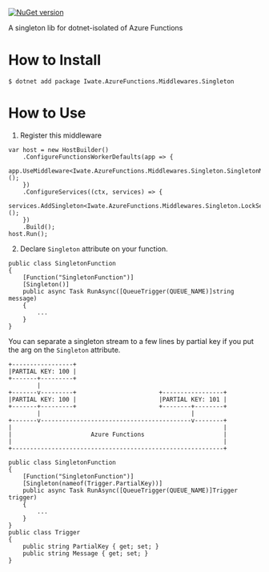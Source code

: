 [![NuGet version](https://badge.fury.io/nu/Iwate.AzureFunctions.Middlewares.Singleton.svg)](https://badge.fury.io/nu/Iwate.AzureFunctions.Middlewares.Singleton)

A singleton lib for dotnet-isolated of Azure Functions

# How to Install

```
$ dotnet add package Iwate.AzureFunctions.Middlewares.Singleton
```

# How to Use

1. Register this middleware

```
var host = new HostBuilder()
    .ConfigureFunctionsWorkerDefaults(app => {
        app.UseMiddleware<Iwate.AzureFunctions.Middlewares.Singleton.SingletonMiddleware>();
    })
    .ConfigureServices((ctx, services) => {
        services.AddSingleton<Iwate.AzureFunctions.Middlewares.Singleton.LockService>();
    })
    .Build();
host.Run();
```

2. Declare `Singleton` attribute on your function.

```
public class SingletonFunction
{
    [Function("SingletonFunction")]
    [Singleton()]
    public async Task RunAsync([QueueTrigger(QUEUE_NAME)]string message)
    {
        ...
    }
}
```

You can separate a singleton stream to a few lines by partial key if you put the arg on the `Singleton` attribute.

```
+-----------------+
|PARTIAL KEY: 100 |
+-------+---------+
        |
+-------v---------+                       +-----------------+
|PARTIAL KEY: 100 |                       |PARTIAL KEY: 101 |
+-------+---------+                       +--------+--------+
        |                                          |
+-------v------------------------------------------v--------+
|                                                           |
|                      Azure Functions                      |
|                                                           |
+-----------------------------------------------------------+
```

```
public class SingletonFunction
{
    [Function("SingletonFunction")]
    [Singleton(nameof(Trigger.PartialKey))]
    public async Task RunAsync([QueueTrigger(QUEUE_NAME)]Trigger trigger)
    {
        ...
    }
}
public class Trigger
{
    public string PartialKey { get; set; }
    public string Message { get; set; }
}
```

